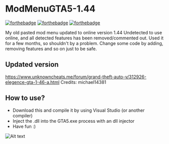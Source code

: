 # ModMenuGTA5-1.44
[![forthebadge](https://forthebadge.com/images/badges/made-with-c-plus-plus.svg)](https://forthebadge.com)
[![forthebadge](https://forthebadge.com/images/badges/built-by-developers.svg)](https://forthebadge.com)
[![forthebadge](https://forthebadge.com/images/badges/built-with-love.svg)](https://forthebadge.com)

My old pasted mod menu updated to online version 1.44
Undetected to use online, and all detected features has been removed/commented out.
Used it for a few months, so shouldn't by a problem. Change some code by adding, removing features and so on just to be safe.

## Updated version
https://www.unknowncheats.me/forum/grand-theft-auto-v/312926-elegence-gta-1-46-a.html
Credits: michael14381

## How to use?
- Download this and compile it by using Visual Studio (or another compiler)
- Inject the .dll into the GTA5.exe process with an dll injector
- Have fun :)

![Alt text](https://steamuserimages-a.akamaihd.net/ugc/949586755955472771/B542A3BF8DC48EBC27A6E9AD5830C6702B258BC0/ "ev0lution menu OLD 1.44")
